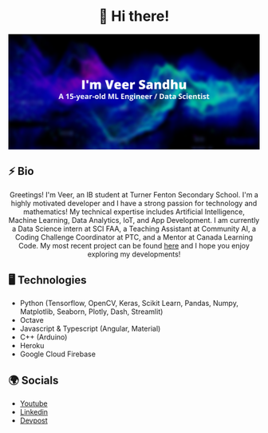 <h1 align="center">👋 Hi there!</h1>

<div align="center">
<img hight="500" width="1000" align="center" src="https://github.com/Real-VeerSandhu/Real-VeerSandhu/blob/main/Veer Sandhu (5).png">
</div>

## ⚡ Bio
<div align="center">
Greetings! I'm Veer, an IB student at Turner Fenton Secondary School. I'm a highly motivated developer and I have a strong passion for technology and mathematics! My technical expertise includes Artificial Intelligence, Machine Learning, Data Analytics, IoT, and App Development. I am currently a Data Science intern at SCI FAA, a Teaching Assistant at Community AI, a Coding Challenge Coordinator at PTC, and a Mentor at Canada Learning Code. My most recent project can be found <a href="https://github.com/corex-peddie/machine-learning">here</a> and I hope you enjoy exploring my developments!
</div>

## 🖥 Technologies
- Python (Tensorflow, OpenCV, Keras, Scikit Learn, Pandas, Numpy, Matplotlib, Seaborn, Plotly, Dash, Streamlit)
- Octave
- Javascript & Typescript (Angular, Material)
- C++ (Arduino)
- Heroku
- Google Cloud Firebase

## 🌍 Socials

- [Youtube](https://www.youtube.com/channel/UCZpL_cCZfkilh7ITC_qUigw)
- [Linkedin](https://www.linkedin.com/in/veer-sandhu/)
- [Devpost](https://devpost.com/Real-VeerSandhu?ref_content=user-portfolio&ref_feature=portfolio&ref_medium=global-nav)

